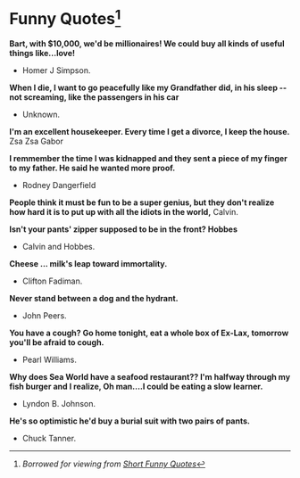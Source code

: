 # Funny Quotes[^1]

**Bart, with $10,000, we'd be millionaires! We could buy all kinds of useful things like...love!**
- Homer J Simpson.


**When I die, I want to go peacefully like my Grandfather did, in his sleep -- not screaming, like the passengers in his car**
- Unknown.


**I'm an excellent housekeeper. Every time I get a divorce, I keep the house.**
Zsa Zsa Gabor


**I remmember the time I was kidnapped and they sent a piece of my finger to my father. He said he wanted more proof.**
- Rodney Dangerfield


**People think it must be fun to be a super genius, but they don't realize how hard it is to put up with all the idiots in the world,** Calvin.


**Isn't your pants' zipper supposed to be in the front? Hobbes** 
- Calvin and Hobbes.


**Cheese ... milk's leap toward immortality.**
- Clifton Fadiman.


**Never stand between a dog and the hydrant.**
- John Peers.


**You have a cough? Go home tonight, eat a whole box of Ex-Lax, tomorrow you'll be afraid to cough.**
- Pearl Williams.


**Why does Sea World have a seafood restaurant?? I'm halfway through my fish burger and I realize, Oh man....I could be eating a slow learner.**
- Lyndon B. Johnson.


**He's so optimistic he'd buy a burial suit with two pairs of pants.**
- Chuck Tanner. 


[^1]: _Borrowed for viewing from [Short Funny Quotes](http://www.short-funny-quotes.com/top_ten_quotes.html)_